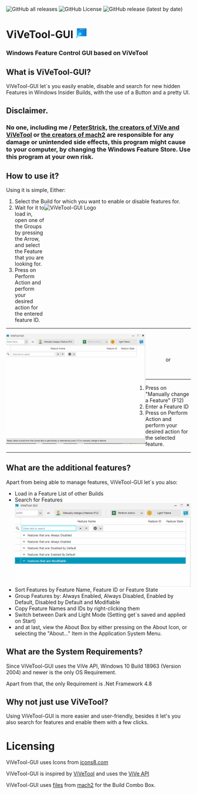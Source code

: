 ![GitHub all releases](https://img.shields.io/github/downloads/peterstrick/vivetool-gui/total)
![GitHub License](https://img.shields.io/github/license/peterstrick/vivetool-gui)
![GitHub release (latest by date)](https://img.shields.io/github/v/release/peterstrick/vivetool-gui)

# ViVeTool-GUI <img src="/images/icons8-advertisement-page-96.png" alt="ViVeTool-GUI Logo" width="32"/> 
### Windows Feature Control GUI based on ViVeTool

## What is ViVeTool-GUI?
ViVeTool-GUI let´s you easily enable, disable and search for new hidden Features in Windows Insider Builds, with the use of a Button and a pretty UI.

## Disclaimer.
### No one, including me / [PeterStrick](https://github.com/PeterStrick), [the creators of ViVe and ViVeTool](https://github.com/thebookisclosed/ViVe) or [the creators of mach2](https://github.com/riverar/mach2) are responsible for any damage or unintended side effects, this program might cause to your computer, by changing the Windows Feature Store. Use this program at your own risk.

## How to use it?
Using it is simple, 
Either:

1. Select the Build for which you want to enable or disable features for. <img align="right" width="400" height="300" src="/images/Method1.gif" alt="ViVeTool-GUI Logo" />
2. Wait for it to load in, open one of the Groups by pressing the Arrow, and select the Feature that you are looking for.
3. Press on Perform Action and perform your desired action for the entered feature ID.
---


<img align="left" width="380" height="300" src="/images/Method2.gif" alt="ViVeTool-GUI Logo" />


 

 


<p align="center">
 or
</p>
 

---
1. Press on "Manually change a Feature" (F12)
2. Enter a Feature ID
3. Press on Perform Action and perform your desired action for the selected feature.
---

## What are the additional features?
Apart from being able to manage features, ViVeTool-GUI let´s you also:
- Load in a Feature List of other Builds
- Search for Features <img align="right" width="500" height="228" src="/images/Searching.gif" alt="ViVeTool-GUI Logo" />
- Sort Features by Feature Name, Feature ID or Feature State
- Group Features by: Always Enabled, Always Disabled, Enabled by Default, Disabled by Default and Modifiable
- Copy Feature Names and IDs by right-clicking them
- Switch between Dark and Light Mode (Setting get´s saved and applied on Start)
- and at last, view the About Box by either pressing on the About Icon, or selecting the "About..." Item in the Application System Menu.

## What are the System Requirements?
Since ViVeTool-GUI uses the ViVe API, Windows 10 Build 18963 (Version 2004) and newer is the only OS Requirement.

Apart from that, the only Requirement is .Net Framework 4.8

## Why not just use ViVeTool?
Using ViVeTool-GUI is more easier and user-friendly, besides it let's you also search for features and enable them with a few clicks.

# Licensing
ViVeTool-GUI uses Icons from [icons8.com](https://icons8.com/)

ViVeTool-GUI is inspired by [ViVeTool](https://github.com/thebookisclosed/ViVe) and uses the [ViVe API](https://github.com/thebookisclosed/ViVe/tree/master/ViVe)

ViVeTool-GUI uses [files](https://github.com/riverar/mach2/tree/master/features) from [mach2](https://github.com/riverar/mach2) for the Build Combo Box.
